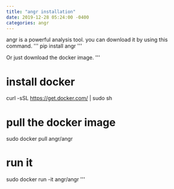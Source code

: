 ```yaml
---
title: "angr installation"
date: 2019-12-28 05:24:00 -0400
categories: angr
---
```

angr is a powerful analysis tool.
you can download it by using this command.
'''
pip install angr
'''

Or just download the docker image.
'''
# install docker
curl -sSL https://get.docker.com/ | sudo sh

# pull the docker image
sudo docker pull angr/angr

# run it
sudo docker run -it angr/angr
'''
